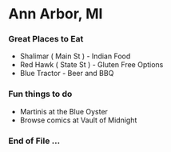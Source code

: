 # Ann Arbor, MI

### Great Places to Eat
- Shalimar ( Main St ) - Indian Food
- Red Hawk ( State St ) - Gluten Free Options
- Blue Tractor - Beer and BBQ

### Fun things to do
- Martinis at the Blue Oyster
- Browse comics at Vault of Midnight

### End of File ... 
